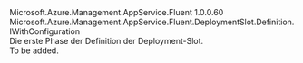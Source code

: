 <Type Name="IBlank" FullName="Microsoft.Azure.Management.AppService.Fluent.DeploymentSlot.Definition.IBlank">
  <TypeSignature Language="C#" Value="public interface IBlank : Microsoft.Azure.Management.AppService.Fluent.DeploymentSlot.Definition.IWithConfiguration" />
  <TypeSignature Language="ILAsm" Value=".class public interface auto ansi abstract IBlank implements class Microsoft.Azure.Management.AppService.Fluent.DeploymentSlot.Definition.IWithConfiguration" />
  <TypeSignature Language="DocId" Value="T:Microsoft.Azure.Management.AppService.Fluent.DeploymentSlot.Definition.IBlank" />
  <TypeSignature Language="VB.NET" Value="Public Interface IBlank&#xA;Implements IWithConfiguration" />
  <TypeSignature Language="F#" Value="type IBlank = interface&#xA;    interface IWithConfiguration" />
  <AssemblyInfo>
    <AssemblyName>Microsoft.Azure.Management.AppService.Fluent</AssemblyName>
    <AssemblyVersion>1.0.0.60</AssemblyVersion>
  </AssemblyInfo>
  <Interfaces>
    <Interface>
      <InterfaceName>Microsoft.Azure.Management.AppService.Fluent.DeploymentSlot.Definition.IWithConfiguration</InterfaceName>
    </Interface>
  </Interfaces>
  <Docs>
    <summary>
            Die erste Phase der Definition der Deployment-Slot.
            </summary>
    <remarks>To be added.</remarks>
  </Docs>
  <Members />
</Type>